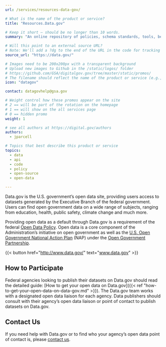 ```yaml
---
url: /services/resources-data-gov/

# What is the name of the product or service?
title: "Resources.Data.gov"

# Keep it short — should be no longer than 10 words.
summary: "An online repository of policies, schema standards, tools, best practices, and case studies to provide agencies with resources for federal data management."

# Will this point to an external source URL?
# Note: We'll add a ?dg to the end of the URL in the code for tracking purposes
source_url: "https://data.gov/"

# Images need to be 200x200px with a transparent background
# Upload new images to Github in the /static/logos/ folder
# https://github.com/GSA/digitalgov.gov/tree/master/static/promos/
# The filename should reflect the name of the product or service (e.g., challenge-gov.png)
icon: "datagov"

contact: datagovhelp@gsa.gov

# Weight control how these promos appear on the site
# 2 == will be part of the rotation on the homepage
# 1 == will show on the all services page
# 0 == hidden promo
weight: 1

# see all authors at https://digital.gov/authors
authors:
  - jparcell

# Topics that best describe this product or service
topics:
  - data
  - api
  - code
  - policy
  - open-source
  - open-data

---
```


Data.gov is the U.S. government’s open data site, providing users access to datasets generated by the Executive Branch of the federal government. Users can find open government data on a wide range of subjects, ranging from education, health, public safety, climate change and much more.

Providing open data as a default through Data.gov is a requirement of the federal [Open Data Policy](https://www.whitehouse.gov/sites/whitehouse.gov/files/omb/memoranda/2013/m-13-13.pdf). Open data is a core component of the Administration’s initiative on open government as well as the [U.S. Open Government National Action Plan](https://obamawhitehouse.archives.gov/open/partnership/national-action-plans) (NAP) under the [Open Government Partnership](http://www.opengovpartnership.org/).

{{< button href="http://www.data.gov/" text="www.data.gov" >}}

## How to Participate

Federal agencies looking to publish their datasets on Data.gov should read the detailed guide: [How to get your open data on Data.gov]({{< ref "how-to-get-your-open-data-on-data-gov.md" >}}). The Data.gov team works with a designated open data liaison for each agency. Data publishers should consult with their agency’s open data liaison or point of contact to publish datasets on Data.gov.

## Contact Us

If you need help with Data.gov or to find who your agency’s open data point of contact is, please [contact us](http://www.data.gov/contact).
